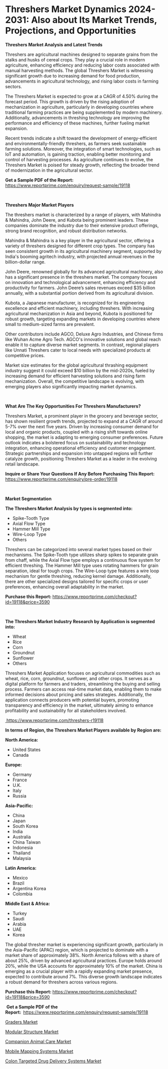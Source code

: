 <p><h1>Threshers Market Dynamics 2024-2031: Also about Its Market Trends, Projections, and Opportunities</h1></p><p><strong>Threshers Market Analysis and Latest Trends</strong></p>
<p><p>Threshers are agricultural machines designed to separate grains from the stalks and husks of cereal crops. They play a crucial role in modern agriculture, enhancing efficiency and reducing labor costs associated with manual harvesting methods. The global Threshers Market is witnessing significant growth due to increasing demand for food production, advancements in agricultural technology, and rising labor costs in farming sectors.</p><p>The Threshers Market is expected to grow at a CAGR of 4.50% during the forecast period. This growth is driven by the rising adoption of mechanization in agriculture, particularly in developing countries where traditional farming practices are being supplemented by modern machinery. Additionally, advancements in threshing technology are improving the performance and efficiency of these machines, further fueling market expansion.</p><p>Recent trends indicate a shift toward the development of energy-efficient and environmentally-friendly threshers, as farmers seek sustainable farming solutions. Moreover, the integration of smart technologies, such as IoT and automation, is gaining traction, enabling better monitoring and control of harvesting processes. As agriculture continues to evolve, the Threshers Market is poised for steady growth, reflecting the broader trend of modernization in the agricultural sector.</p></p>
<p><strong>Get a Sample PDF of the Report:&nbsp;</strong> <a href="https://www.reportprime.com/enquiry/request-sample/19118?utm_campaign=112&utm_medium=2&utm_source=Github&utm_content=ia&utm_term=22112024&utm_id=threshers">https://www.reportprime.com/enquiry/request-sample/19118</a></p>
<p>&nbsp;</p>
<p><strong>Threshers Major Market Players</strong></p>
<p><p>The threshers market is characterized by a range of players, with Mahindra & Mahindra, John Deere, and Kubota being prominent leaders. These companies dominate the industry due to their extensive product offerings, strong brand recognition, and robust distribution networks.</p><p>Mahindra & Mahindra is a key player in the agricultural sector, offering a variety of threshers designed for different crop types. The company has seen consistent growth in its agricultural machinery segment, supported by India's booming agritech industry, with projected annual revenues in the billion-dollar range.</p><p>John Deere, renowned globally for its advanced agricultural machinery, also has a significant presence in the threshers market. The company focuses on innovation and technological advancement, enhancing efficiency and productivity for farmers. John Deere’s sales revenues exceed $35 billion annually, with a substantial portion derived from its agricultural division.</p><p>Kubota, a Japanese manufacturer, is recognized for its engineering excellence and efficient machinery, including threshers. With increasing agricultural mechanization in Asia and beyond, Kubota is positioned for robust growth, targeting expanding markets in developing countries where small to medium-sized farms are prevalent.</p><p>Other contributors include AGCO, Deluxe Agro Industries, and Chinese firms like Wuhan Acme Agro Tech. AGCO's innovative solutions and global reach enable it to capture diverse market segments. In contrast, regional players like Unnati Threshers cater to local needs with specialized products at competitive prices.</p><p>Market size estimates for the global agricultural thrashing equipment industry suggest it could exceed $10 billion by the mid-2020s, fueled by increasing demand for efficient harvesting solutions and rising farm mechanization. Overall, the competitive landscape is evolving, with emerging players also significantly impacting market dynamics.</p></p>
<p>&nbsp;</p>
<p><strong>What Are The Key Opportunities For Threshers Manufacturers?</strong></p>
<p><p>Threshers Market, a prominent player in the grocery and beverage sector, has shown resilient growth trends, projected to expand at a CAGR of around 5-7% over the next five years. Driven by increasing consumer demand for local and organic products, coupled with a rising shift towards online shopping, the market is adapting to emerging consumer preferences. Future outlook indicates a bolstered focus on sustainability and technology integration, enhancing operational efficiency and customer engagement. Strategic partnerships and expansion into untapped regions will further catalyze growth, positioning Threshers Market as a leader in the evolving retail landscape.</p></p>
<p><strong>Inquire or Share Your Questions If Any Before Purchasing This Report:</strong> <a href="https://www.reportprime.com/enquiry/pre-order/19118?utm_campaign=112&utm_medium=2&utm_source=Github&utm_content=ia&utm_term=22112024&utm_id=threshers">https://www.reportprime.com/enquiry/pre-order/19118</a></p>
<p>&nbsp;</p>
<p><strong>Market Segmentation</strong></p>
<p><strong>The Threshers Market Analysis by types is segmented into:</strong></p>
<p><ul><li>Spike-Tooth Type</li><li>Axial Flow Type</li><li>Hammer Mill Type</li><li>Wire-Loop Type</li><li>Others</li></ul></p>
<p><p>Threshers can be categorized into several market types based on their mechanisms. The Spike-Tooth type utilizes sharp spikes to separate grain from chaff, while the Axial Flow type employs a continuous flow system for efficient threshing. The Hammer Mill type uses rotating hammers for grain separation, ideal for tough crops. The Wire-Loop type features a wire loop mechanism for gentle threshing, reducing kernel damage. Additionally, there are other specialized designs tailored for specific crops or user preferences, enhancing overall adaptability in the market.</p></p>
<p><strong>Purchase this Report:&nbsp;</strong><a href="https://www.reportprime.com/checkout?id=19118&price=3590&utm_campaign=112&utm_medium=2&utm_source=Github&utm_content=ia&utm_term=22112024&utm_id=threshers">https://www.reportprime.com/checkout?id=19118&price=3590</a></p>
<p>&nbsp;</p>
<p><strong>The Threshers Market Industry Research by Application is segmented into:</strong></p>
<p><ul><li>Wheat</li><li>Rice</li><li>Corn</li><li>Groundnut</li><li>Sunflower</li><li>Others</li></ul></p>
<p><p>Threshers Market Application focuses on agricultural commodities such as wheat, rice, corn, groundnut, sunflower, and other crops. It serves as a digital platform for farmers and traders, streamlining the buying and selling process. Farmers can access real-time market data, enabling them to make informed decisions about pricing and sales strategies. Additionally, the application connects producers with potential buyers, promoting transparency and efficiency in the market, ultimately aiming to enhance profitability and sustainability for all stakeholders involved.</p></p>
<p><a href="https://www.reportprime.com/threshers-r19118?utm_campaign=112&utm_medium=2&utm_source=Github&utm_content=ia&utm_term=22112024&utm_id=threshers">&nbsp;https://www.reportprime.com/threshers-r19118</a></p>
<p><strong>In terms of Region, the Threshers Market Players available by Region are:</strong></p>
<p>
    <p> <strong> North America: </strong>
        <ul>
            <li>United States</li>
            <li>Canada</li>
        </ul>
        </p> 
    <p> <strong> Europe: </strong>
        <ul>
            <li>Germany</li>
            <li>France</li>
            <li>U.K.</li>
            <li>Italy</li>
            <li>Russia</li>
        </ul>
        </p> 
    <p> <strong> Asia-Pacific: </strong>
        <ul>
            <li>China</li>
            <li>Japan</li>
            <li>South Korea</li>
            <li>India</li>
            <li>Australia</li>
            <li>China Taiwan</li>
            <li>Indonesia</li>
            <li>Thailand</li>
            <li>Malaysia</li>
        </ul>
        </p> 
    <p> <strong> Latin America: </strong>
        <ul>
            <li>Mexico</li>
            <li>Brazil</li>
            <li>Argentina Korea</li>
            <li>Colombia</li>
        </ul>
        </p> 
    <p> <strong> Middle East & Africa: </strong>
        <ul>
            <li>Turkey</li>
            <li>Saudi</li>
            <li>Arabia</li>
            <li>UAE</li>
            <li>Korea</li>
        </ul>
    </p>
    </p>
<p><p>The global thresher market is experiencing significant growth, particularly in the Asia-Pacific (APAC) region, which is projected to dominate with a market share of approximately 38%. North America follows with a share of about 25%, driven by advanced agricultural practices. Europe holds around 20%, while the USA accounts for approximately 10% of the market. China is emerging as a crucial player with a rapidly expanding market presence, expected to contribute around 7%. This diverse growth landscape indicates a robust demand for threshers across various regions.</p></p>
<p><strong>Purchase this Report: </strong><a href="https://www.reportprime.com/checkout?id=19118&price=3590&utm_campaign=112&utm_medium=2&utm_source=Github&utm_content=ia&utm_term=22112024&utm_id=threshers">https://www.reportprime.com/checkout?id=19118&price=3590</a></p>
<p>&nbsp;<strong>Get a Sample PDF of the Report:&nbsp;&nbsp;</strong><a href="https://www.reportprime.com/enquiry/request-sample/19118?utm_campaign=112&utm_medium=2&utm_source=Github&utm_content=ia&utm_term=22112024&utm_id=threshers">https://www.reportprime.com/enquiry/request-sample/19118</a></p>
<p><strong></strong></p>
<p><p><a href="https://github.com/santosh758595/Market-Research-Report-List-6/blob/main/graders-market.md?utm_campaign=112&utm_medium=2&utm_source=Github&utm_content=ia&utm_term=22112024&utm_id=threshers">Graders Market</a></p><p><a href="https://www.linkedin.com/pulse/understanding-supply-demand-dynamics-insights-from-modular-lvfkc?utm_campaign=112&utm_medium=2&utm_source=Github&utm_content=ia&utm_term=22112024&utm_id=threshers">Modular Structure Market</a></p><p><a href="https://issuu.com/reportprime-2/docs/companion-animal-care-market-size-2_56327bbf596c2f?utm_campaign=112&utm_medium=2&utm_source=Github&utm_content=ia&utm_term=22112024&utm_id=threshers">Companion Animal Care Market</a></p><p><a href="https://issuu.com/reportprime-2/docs/mobile-mapping-systems-market-size-_88c6d2973203a4?utm_campaign=112&utm_medium=2&utm_source=Github&utm_content=ia&utm_term=22112024&utm_id=threshers">Mobile Mapping Systems Market</a></p><p><a href="https://www.linkedin.com/pulse/colon-targeted-drug-delivery-systems-market-size-average-cagr-qa8tc?utm_campaign=112&utm_medium=2&utm_source=Github&utm_content=ia&utm_term=22112024&utm_id=threshers">Colon Targeted Drug Delivery Systems Market</a></p></p>